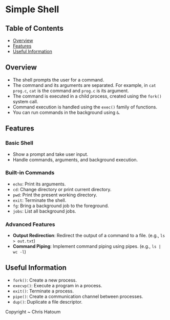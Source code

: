 # Simple Shell
 

## Table of Contents

- [Overview](#assignment-overview)
- [Features](#features)
- [Useful Information](#useful-information)

##  Overview

- The shell prompts the user for a command.
- The command and its arguments are separated. For example, in `cat prog.c`, `cat` is the command and `prog.c` is its argument.
- The command is executed in a child process, created using the `fork()` system call.
- Command execution is handled using the `exec()` family of functions.
- You can run commands in the background using `&`.

## Features

### Basic Shell

- Show a prompt and take user input.
- Handle commands, arguments, and background execution.

### Built-in Commands

- `echo`: Print its arguments.
- `cd`: Change directory or print current directory.
- `pwd`: Print the present working directory.
- `exit`: Terminate the shell.
- `fg`: Bring a background job to the foreground.
- `jobs`: List all background jobs.

### Advanced Features

- **Output Redirection**: Redirect the output of a command to a file. (e.g., `ls > out.txt`)
- **Command Piping**: Implement command piping using pipes. (e.g., `ls | wc -l`)


## Useful Information

- `fork()`: Create a new process.
- `execvp()`: Execute a program in a process.
- `exit()`: Terminate a process.
- `pipe()`: Create a communication channel between processes.
- `dup()`: Duplicate a file descriptor.

Copyright ~ Chris Hatoum 
